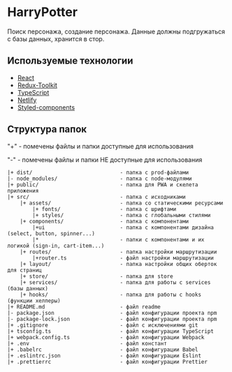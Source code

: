 # HarryPotter
Поиск персонажа, создание персонажа. Данные должны подгружаться с базы данных, хранится в стор.

## Используемые технологии
* [React](https://ru.reactjs.org/)
* [Redux-Toolkit](https://redux-toolkit.js.org/)
* [TypeScript](https://www.typescriptlang.org/)
* [Netlify](https://www.netlify.com/)
* [Styled-components](https://styled-components.com/)


## Структура папок
"+" - помечены файлы и папки доступные для использования

"-" - помечены файлы и папки НЕ доступные для использования

```
|+ dist/                            - папка с prod-файлами
|- node_modules/                    - папка с node-модулями
|+ public/                          - папка для PWA и скелета приложения
|+ src/                             - папка с исходниками
    |+ assets/                      - папка со статическими ресурсами
        |+ fonts/                   - папка с шрифтами
        |+ styles/                  - папка с глобальными стилями
    |+ components/                  - папка с компонентами
        |+ui                        - папка с компонентами дизайна (select, button, spinner...)
        |*                          - папки с компонентами и их логикой (sign-in, cart-item...) 
    |+ routes/                      - папка настройки маршрутизации
        |+router.ts                 - файл настройки маршрутизации
    |+ layout/                      - папка настройки общих оберток для страниц
    |+ store/                       - папка для store 
    |+ services/                    - папка для работы с services (базы данных)
    |+ hooks/                       - папка для работы с hooks (функции хелперы)
|+ README.md                        - файл readme
|- package.json                     - файл конфигурации проекта npm
|- package-lock.json                - файл конфигурации проекта npm
|+ .gitignore                       - файл с исключениями git
|+ tsconfig.ts                      - файл конфигурации TypeScript
|+ webpack.config.ts                - файл конфигурации Webpack
|+ .env                             - файл констант 
|+ .babelrc                         - файл конфигурации Babel 
|+ .eslintrc.json                   - файл конфигурации Eslint 
|+ .prettierrc                      - файл конфигурации Prettier 
```

